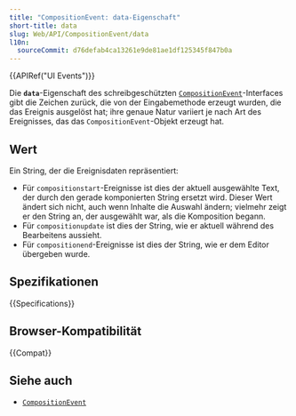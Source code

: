 ```yaml
---
title: "CompositionEvent: data-Eigenschaft"
short-title: data
slug: Web/API/CompositionEvent/data
l10n:
  sourceCommit: d76defab4ca13261e9de81ae1df125345f847b0a
---
```


{{APIRef("UI Events")}}

Die **`data`**-Eigenschaft des schreibgeschützten [`CompositionEvent`](/de/docs/Web/API/CompositionEvent)-Interfaces gibt die Zeichen zurück, die von der Eingabemethode erzeugt wurden, die das Ereignis ausgelöst hat; ihre genaue Natur variiert je nach Art des Ereignisses, das das `CompositionEvent`-Objekt erzeugt hat.

## Wert

Ein String, der die Ereignisdaten repräsentiert:

- Für `compositionstart`-Ereignisse ist dies der aktuell ausgewählte Text, der durch den gerade komponierten String ersetzt wird. Dieser Wert ändert sich nicht, auch wenn Inhalte die Auswahl ändern; vielmehr zeigt er den String an, der ausgewählt war, als die Komposition begann.
- Für `compositionupdate` ist dies der String, wie er aktuell während des Bearbeitens aussieht.
- Für `compositionend`-Ereignisse ist dies der String, wie er dem Editor übergeben wurde.

## Spezifikationen

{{Specifications}}

## Browser-Kompatibilität

{{Compat}}

## Siehe auch

- [`CompositionEvent`](/de/docs/Web/API/CompositionEvent)

